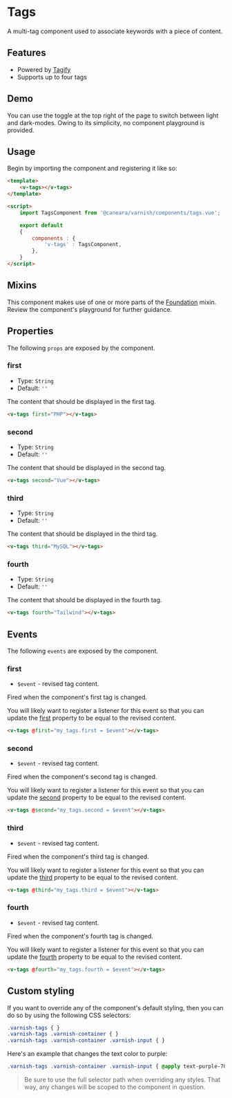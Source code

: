 # Tags

A multi-tag component used to associate keywords with a piece of content.

## Features

* Powered by [Tagify](https://yaireo.github.io/tagify/)
* Supports up to four tags

## Demo

You can use the toggle at the top right of the page to switch between light and dark-modes. Owing to its simplicity, no component playground is provided.

<!-- Setup -->
<script setup>
    import { ref } from 'vue';
    import TagsComponent from '../../src/components/tags.vue';

    let first_tag  = 'php';
    let second_tag = 'laravel';
    let third_tag  = 'vue';
    let fourth_tag = '';
</script>

<!-- Demo -->
<div class="bg-gray-100 dark:bg-black flex justify-center rounded-md p-6 mt-8">
    <ClientOnly>
        <TagsComponent :first="first_tag" :second="second_tag" :third="third_tag" :fourth="fourth_tag" @first="first_tag = $event" @second="second_tag = $event" @third="third_tag = $event" @fourth="fourth_tag = $event" :optional="true"></TagsComponent>
    </ClientOnly>
</div>

## Usage

Begin by importing the component and registering it like so:

```html
<template>
    <v-tags></v-tags>
</template>

<script>
    import TagsComponent from '@caneara/varnish/components/tags.vue';

    export default
    {
        components : {
            'v-tags' : TagsComponent,
        },
    }
</script>
```

## Mixins

This component makes use of one or more parts of the [Foundation](/pages/foundation) mixin. Review the component's playground for further guidance.

## Properties

The following `props` are exposed by the component.

### first

- Type: `String`
- Default: `''`

The content that should be displayed in the first tag.

```html
<v-tags first="PHP"></v-tags>
```

### second

- Type: `String`
- Default: `''`

The content that should be displayed in the second tag.

```html
<v-tags second="Vue"></v-tags>
```

### third

- Type: `String`
- Default: `''`

The content that should be displayed in the third tag.

```html
<v-tags third="MySQL"></v-tags>
```

### fourth

- Type: `String`
- Default: `''`

The content that should be displayed in the fourth tag.

```html
<v-tags fourth="Tailwind"></v-tags>
```

## Events

The following `events` are exposed by the component.

### first

- `$event` - revised tag content.

Fired when the component's first tag is changed.

You will likely want to register a listener for this event so that you can update the [first](#visible) property to be equal to the revised content.

```html
<v-tags @first="my_tags.first = $event"></v-tags>
```

### second

- `$event` - revised tag content.

Fired when the component's second tag is changed.

You will likely want to register a listener for this event so that you can update the [second](#visible) property to be equal to the revised content.

```html
<v-tags @second="my_tags.second = $event"></v-tags>
```

### third

- `$event` - revised tag content.

Fired when the component's third tag is changed.

You will likely want to register a listener for this event so that you can update the [third](#visible) property to be equal to the revised content.

```html
<v-tags @third="my_tags.third = $event"></v-tags>
```

### fourth

- `$event` - revised tag content.

Fired when the component's fourth tag is changed.

You will likely want to register a listener for this event so that you can update the [fourth](#visible) property to be equal to the revised content.

```html
<v-tags @fourth="my_tags.fourth = $event"></v-tags>
```

## Custom styling

If you want to override any of the component's default styling, then you can do so by using the following CSS selectors:

```css
.varnish-tags { }
.varnish-tags .varnish-container { }
.varnish-tags .varnish-container .varnish-input { }
```

Here's an example that changes the text color to purple:

```css
.varnish-tags .varnish-container .varnish-input { @apply text-purple-700 dark:text-purple-400 }
```

> Be sure to use the full selector path when overriding any styles. That way, any changes will be scoped to the component in question.